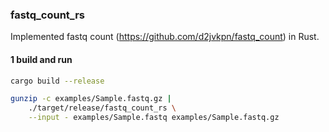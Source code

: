 ### fastq_count_rs

Implemented fastq count (https://github.com/d2jvkpn/fastq_count) in Rust.

#### 1 build and run
```bash
cargo build --release

gunzip -c examples/Sample.fastq.gz |
    ./target/release/fastq_count_rs \
    --input - examples/Sample.fastq examples/Sample.fastq.gz
```
